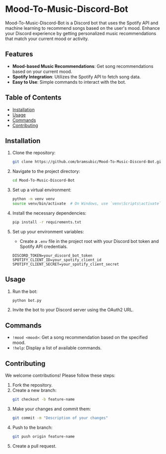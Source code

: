 # Mood-To-Music-Discord-Bot

Mood-To-Music-Discord-Bot is a Discord bot that uses the Spotify API and machine learning to recommend songs based on the user's mood. Enhance your Discord experience by getting personalized music recommendations that match your current mood or activity.

## Features

- **Mood-based Music Recommendations**: Get song recommendations based on your current mood.
- **Spotify Integration**: Utilizes the Spotify API to fetch song data.
- **Easy to Use**: Simple commands to interact with the bot.

## Table of Contents

- [Installation](#installation)
- [Usage](#usage)
- [Commands](#commands)
- [Contributing](#contributing)

## Installation

1. Clone the repository:
    ```bash
    git clone https://github.com/bramsubic/Mood-To-Music-Discord-Bot.git
    ```
2. Navigate to the project directory:
    ```bash
    cd Mood-To-Music-Discord-Bot
    ```
3. Set up a virtual environment:
    ```bash
    python -m venv venv
    source venv/bin/activate  # On Windows, use `venv\Scripts\activate`
    ```
4. Install the necessary dependencies:
    ```bash
    pip install -r requirements.txt
    ```

5. Set up your environment variables:
    - Create a `.env` file in the project root with your Discord bot token and Spotify API credentials.

    ```env
    DISCORD_TOKEN=your_discord_bot_token
    SPOTIFY_CLIENT_ID=your_spotify_client_id
    SPOTIFY_CLIENT_SECRET=your_spotify_client_secret
    ```

## Usage

1. Run the bot:
    ```bash
    python bot.py
    ```

2. Invite the bot to your Discord server using the OAuth2 URL.

## Commands

- `!mood <mood>`: Get a song recommendation based on the specified mood.
- `!help`: Display a list of available commands.

## Contributing

We welcome contributions! Please follow these steps:

1. Fork the repository.
2. Create a new branch:
    ```bash
    git checkout -b feature-name
    ```
3. Make your changes and commit them:
    ```bash
    git commit -m "Description of your changes"
    ```
4. Push to the branch:
    ```bash
    git push origin feature-name
    ```
5. Create a pull request.
